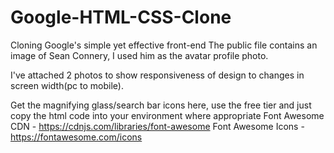 # Google-HTML-CSS-Clone
Cloning Google's simple yet effective front-end
The public file contains an image of Sean Connery, I used him as the avatar profile photo.

I've attached 2 photos to show responsiveness of design to changes in screen width(pc to mobile).

Get the magnifying glass/search bar icons here, use the free tier and just copy the html code into your environment where appropriate Font Awesome CDN - https://cdnjs.com/libraries/font-awesome Font Awesome Icons - https://fontawesome.com/icons
